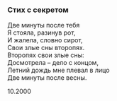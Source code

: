 ### Стих с секретом

Две минуты после тебя  
Я стояла, разинув рот,  
И жалела, словно сирот,  
Свои злые сны второпях.  
Второпях свои злые сны:  
Досмотрела – дело с концом,  
Летний дождь мне плевал в лицо  
Две минуты после весны.

10.2000
